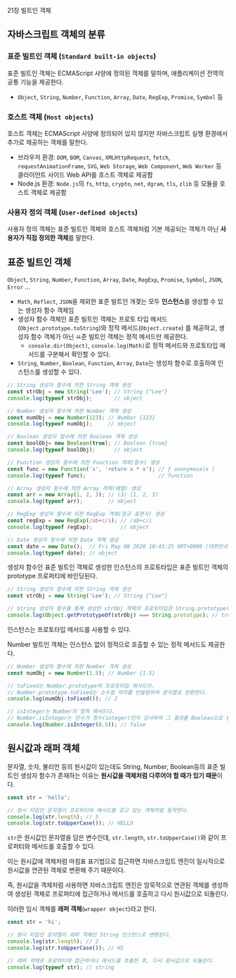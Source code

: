 21장 빌트인 객체

## 자바스크립트 객체의 분류
### 표준 빌트인 객체 (`Standard built-in objects`)
표준 빌트인 객체는 ECMAScript 사양에 정의된 객체를 말하며, 애플리케이션 전역의 공통 기능을 제공한다.
- `Object`, `String`, `Number`, `Function`, `Array`, `Date`, `RegExp`, `Promise`, `Symbol` 등

### 호스트 객체 (`Host objects`)
호스트 객체는 ECMAScript 사양에 정의되어 있지 않지만 자바스크립트 실행 환경에서 추가로 제공하는 객체를 말한다.
- 브라우저 환경: `DOM`, `BOM`, `Canvas`, `XMLHttpRequest`, `fetch`, `requestAnimationFrame`, `SVG`, `Web Storage`, `Web Component`, `Web Worker` 등 클라이언트 사이드 Web API를 호스트 객체로 제공함
- Node.js 환경: `Node.js`의 `fs`, `http`, `crypto`, `net`, `dgram`, `tls`, `zlib` 등 모듈을 호스트 객체로 제공함

### 사용자 정의 객체 (`User-defined objects`)
사용자 정의 객체는 표준 빌트인 객체와 호스트 객체처럼 기본 제공되는 객체가 아닌 **사용자가 직접 정의한 객체**를 말한다.


## 표준 빌트인 객체
`Object`, `String`, `Number`, `Function`, `Array`, `Date`, `RegExp`, `Promise`, `Symbol`, `JSON`, `Error` ...
- `Math`, `Reflect`, `JSON`을 제외한 표준 빌트인 개겣는 모두 **인스턴스**를 생성할 수 있는 생성자 함수 객체임
- 생성자 함수 객체인 표준 빌트인 객체는 프로토 타입 메서드(`Object.prototype.toString`)와 정적 메서드(`Object.create`)
를 제공하고, 생성자 함수 객체가 아닌 ㅛ준 빌트인 객체는 정적 메서드만 제공한다.
  - `console.dir(Object)`, `console.log(Math)`로 정적 메서드와 프로토타입 메서드를 구분해서 확인할 수 있다.
- `String`, `Number`, `Boolean`, `Function`, `Array`, `Date`는 생성자 함수로 호출하여 인스턴스를 생성할 수 있다. 
```javascript
// String 생성자 함수에 의한 String 객체 생성
const strObj = new String('Lee'); // String {"Lee"}
console.log(typeof strObj);       // object

// Number 생성자 함수에 의한 Number 객체 생성
const numObj = new Number(123); // Number {123}
console.log(typeof numObj);     // object

// Boolean 생성자 함수에 의한 Boolean 객체 생성
const boolObj= new Boolean(true); // Boolean {true}
console.log(typeof boolObj);      // object

// Function 생성자 함수에 의한 Function 객체(함수) 생성
const func = new Function('x', 'return x * x'); // ƒ anonymous(x )
console.log(typeof func);                       // function

// Array 생성자 함수에 의한 Array 객체(배열) 생성
const arr = new Array(1, 2, 3); // (3) [1, 2, 3]
console.log(typeof arr);        // object

// RegExp 생성자 함수에 의한 RegExp 객체(정규 표현식) 생성
const regExp = new RegExp(/ab+c/i); // /ab+c/i
console.log(typeof regExp);         // object

// Date 생성자 함수에 의한 Date 객체 생성
const date = new Date();  // Fri May 08 2020 10:43:25 GMT+0900 (대한민국 표준시)
console.log(typeof date); // object
```

생성자 함수인 표준 빌트인 객체로 생성한 인스턴스의 프로토타입은 표준 빌트인 객체의 prototype 프로퍼티에 바인딩된다.
```javascript
// String 생성자 함수에 의한 String 객체 생성
const strObj = new String('Lee'); // String {"Lee"}

// String 생성자 함수를 통해 생성한 strObj 객체의 프로토타입은 String.prototype이다.
console.log(Object.getPrototypeOf(strObj) === String.prototype); // true
```
인스턴스는 프로토타입 메서드를 사용할 수 있다.

Number 빌트인 객체는 인스턴스 없이 정적으로 호출할 수 있는 정적 메서드도 제공한다.
```javascript
// Number 생성자 함수에 의한 Number 객체 생성
const numObj = new Number(1.5); // Number {1.5}

// toFixed는 Number.prototype의 프로토타입 메서드다.
// Number.prototype.toFixed는 소수점 자리를 반올림하여 문자열로 반환한다.
console.log(numObj.toFixed()); // 2

// isInteger는 Number의 정적 메서드다.
// Number.isInteger는 인수가 정수(integer)인지 검사하여 그 결과를 Boolean으로 반환한다.
console.log(Number.isInteger(0.5)); // false
```

## 원시값과 래퍼 객체
문자열, 숫자, 불리언 등의 원시값이 있는데도 String, Number, Boolean등의 표준 빌트인 생성자 함수가 존재하는 이유는 **원시값을 객체처럼 다루어야 할 때가 있기 때문**이다.
```javascript
const str = 'hello';

// 원시 타입인 문자열이 프로퍼티와 메서드를 갖고 있는 객체처럼 동작한다.
console.log(str.length); // 5
console.log(str.toUpperCase()); // HELLO
```
`str`은 원시값인 문자열을 담은 변수인데, `str.length`, `str.toUpperCase()`와 같이 프로퍼티와 메서드를 호출할 수 있다.

이는 원시값에 객체처럼 마침표 표기법으로 접근하면 자바스크립트 엔진이 일시적으로 원시값을 연관된 객체로 변환해 주기 때문이다.

즉, 원시값을 객체처럼 사용하면 자바스크립트 엔진은 암묵적으로 연관된 객체를 생성하여 생성된 객체로 프로퍼티에 접근하거나 메서드를 호출하고 다시 원시값으로 되돌린다.

이러한 임시 객체를 **래퍼 객체**(`wrapper object`)라고 한다.
```javascript
const str = 'hi';

// 원시 타입인 문자열이 래퍼 객체인 String 인스턴스로 변환된다.
console.log(str.length); // 2
console.log(str.toUpperCase()); // HI

// 래퍼 객체로 프로퍼티에 접근하거나 메서드를 호출한 후, 다시 원시값으로 되돌린다.
console.log(typeof str); // string
```